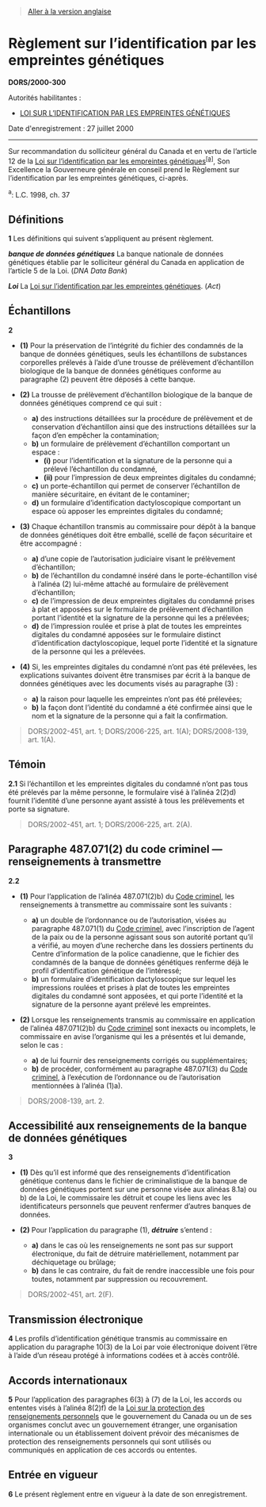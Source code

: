 > [Aller à la version anglaise](/en/Regulations/Statutory%20Orders%20and%20Regulations/2000/300.md)

# Règlement sur l’identification par les empreintes génétiques

**DORS/2000-300**

Autorités habilitantes : 
- [LOI SUR L’IDENTIFICATION PAR LES EMPREINTES GÉNÉTIQUES](/fr/Lois/Lois%20du%20Canada/1998/ch.%2037.md)

Date d'enregistrement : 27 juillet 2000

----------

Sur recommandation du solliciteur général du Canada et en vertu de l’article 12 de la [Loi sur l’identification par les empreintes génétiques](/fr/Lois/Lois%20du%20Canada/1998/ch.%2037.md)<sup><a href='#nbp_SOR-2000-300_f_hq_1324'>[a]</a></sup>, Son Excellence la Gouverneure générale en conseil prend le Règlement sur l’identification par les empreintes génétiques, ci-après.

<a name='nbp_SOR-2000-300_f_hq_1324'><sup>a</sup></a>: L.C. 1998, ch. 37<br />




## Définitions


**1** Les définitions qui suivent s’appliquent au présent règlement.

***banque de données génétiques*** La banque nationale de données génétiques établie par le solliciteur général du Canada en application de l’article 5 de la Loi. (*DNA Data Bank*)

***Loi*** La [Loi sur l’identification par les empreintes génétiques](/fr/Lois/Lois%20du%20Canada/1998/ch.%2037.md). (*Act*)




## Échantillons


**2** 

- **(1)** Pour la préservation de l’intégrité du fichier des condamnés de la banque de données génétiques, seuls les échantillons de substances corporelles prélevés à l’aide d’une trousse de prélèvement d’échantillon biologique de la banque de données génétiques conforme au paragraphe (2) peuvent être déposés à cette banque.

- **(2)** La trousse de prélèvement d’échantillon biologique de la banque de données génétiques comprend ce qui suit :
	- **a)** des instructions détaillées sur la procédure de prélèvement et de conservation d’échantillon ainsi que des instructions détaillées sur la façon d’en empêcher la contamination;
	- **b)** un formulaire de prélèvement d’échantillon comportant un espace :
		- **(i)** pour l’identification et la signature de la personne qui a prélevé l’échantillon du condamné,
		- **(ii)** pour l’impression de deux empreintes digitales du condamné;
	- **c)** un porte-échantillon qui permet de conserver l’échantillon de manière sécuritaire, en évitant de le contaminer;
	- **d)** un formulaire d’identification dactyloscopique comportant un espace où apposer les empreintes digitales du condamné;

- **(3)** Chaque échantillon transmis au commissaire pour dépôt à la banque de données génétiques doit être emballé, scellé de façon sécuritaire et être accompagné :
	- **a)** d’une copie de l’autorisation judiciaire visant le prélèvement d’échantillon;
	- **b)** de l’échantillon du condamné inséré dans le porte-échantillon visé à l’alinéa (2) lui-même attaché au formulaire de prélèvement d’échantillon;
	- **c)** de l’impression de deux empreintes digitales du condamné prises à plat et apposées sur le formulaire de prélèvement d’échantillon portant l’identité et la signature de la personne qui les a prélevées;
	- **d)** de l’impression roulée et prise à plat de toutes les empreintes digitales du condamné apposées sur le formulaire distinct d’identification dactyloscopique, lequel porte l’identité et la signature de la personne qui les a prélevées.

- **(4)** Si, les empreintes digitales du condamné n’ont pas été prélevées, les explications suivantes doivent être transmises par écrit à la banque de données génétiques avec les documents visés au paragraphe (3) :
	- **a)** la raison pour laquelle les empreintes n’ont pas été prélevées;
	- **b)** la façon dont l’identité du condamné a été confirmée ainsi que le nom et la signature de la personne qui a fait la confirmation.
> DORS/2002-451, art. 1; DORS/2006-225, art. 1(A); DORS/2008-139, art. 1(A).





## Témoin


**2.1** Si l’échantillon et les empreintes digitales du condamné n’ont pas tous été prélevés par la même personne, le formulaire visé à l’alinéa 2(2)d) fournit l’identité d’une personne ayant assisté à tous les prélèvements et porte sa signature.
> DORS/2002-451, art. 1; DORS/2006-225, art. 2(A).





## Paragraphe 487.071(2) du code criminel — renseignements à transmettre


**2.2** 

- **(1)** Pour l’application de l’alinéa 487.071(2)b) du [Code criminel](/fr/Lois/Lois%20révisées%20du%20Canada/C/C-46.md), les renseignements à transmettre au commissaire sont les suivants :
	- **a)** un double de l’ordonnance ou de l’autorisation, visées au paragraphe 487.071(1) du [Code criminel](/fr/Lois/Lois%20révisées%20du%20Canada/C/C-46.md), avec l’inscription de l’agent de la paix ou de la personne agissant sous son autorité portant qu’il a vérifié, au moyen d’une recherche dans les dossiers pertinents du Centre d’information de la police canadienne, que le fichier des condamnés de la banque de données génétiques renferme déjà le profil d’identification génétique de l’intéressé;
	- **b)** un formulaire d’identification dactyloscopique sur lequel les impressions roulées et prises à plat de toutes les empreintes digitales du condamné sont apposées, et qui porte l’identité et la signature de la personne ayant prélevé les empreintes.

- **(2)** Lorsque les renseignements transmis au commissaire en application de l’alinéa 487.071(2)b) du [Code criminel](/fr/Lois/Lois%20révisées%20du%20Canada/C/C-46.md) sont inexacts ou incomplets, le commissaire en avise l’organisme qui les a présentés et lui demande, selon le cas :
	- **a)** de lui fournir des renseignements corrigés ou supplémentaires;
	- **b)** de procéder, conformément au paragraphe 487.071(3) du [Code criminel](/fr/Lois/Lois%20révisées%20du%20Canada/C/C-46.md), à l’exécution de l’ordonnance ou de l’autorisation mentionnées à l’alinéa (1)a).
> DORS/2008-139, art. 2.





## Accessibilité aux renseignements de la banque de données génétiques


**3** 

- **(1)** Dès qu’il est informé que des renseignements d’identification génétique contenus dans le fichier de criminalistique de la banque de données génétiques portent sur une personne visée aux alinéas 8.1a) ou b) de la Loi, le commissaire les détruit et coupe les liens avec les identificateurs personnels que peuvent renfermer d’autres banques de données.

- **(2)** Pour l’application du paragraphe (1), ***détruire*** s’entend :
	- **a)** dans le cas où les renseignements ne sont pas sur support électronique, du fait de détruire matériellement, notamment par déchiquetage ou brûlage;
	- **b)** dans le cas contraire, du fait de rendre inaccessible une fois pour toutes, notamment par suppression ou recouvrement.
> DORS/2002-451, art. 2(F).





## Transmission électronique


**4** Les profils d’identification génétique transmis au commissaire en application du paragraphe 10(3) de la Loi par voie électronique doivent l’être à l’aide d’un réseau protégé à informations codées et à accès contrôlé.




## Accords internationaux


**5** Pour l’application des paragraphes 6(3) à (7) de la Loi, les accords ou ententes visés à l’alinéa 8(2)f) de la [Loi sur la protection des renseignements personnels](/fr/Lois/Lois%20révisées%20du%20Canada/P/P-21.md) que le gouvernement du Canada ou un de ses organismes conclut avec un gouvernement étranger, une organisation internationale ou un établissement doivent prévoir des mécanismes de protection des renseignements personnels qui sont utilisés ou communiqués en application de ces accords ou ententes.




## Entrée en vigueur


**6** Le présent règlement entre en vigueur à la date de son enregistrement.


